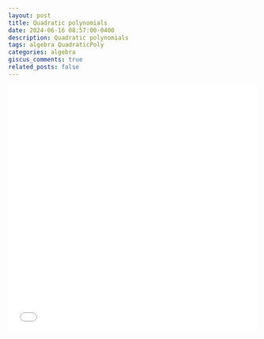 ```yaml
---
layout: post
title: Quadratic polynomials
date: 2024-06-16 08:57:00-0400
description: Quadratic polynomials
tags: algebra QuadraticPoly
categories: algebra
giscus_comments: true
related_posts: false
---
```


<iframe src="{{ site.baseurl }}/assets/pdf/Algebra/Quadratic.pdf" width="100%" height="500" frameborder="no" border="0" marginwidth="0" marginheight="0"></iframe>